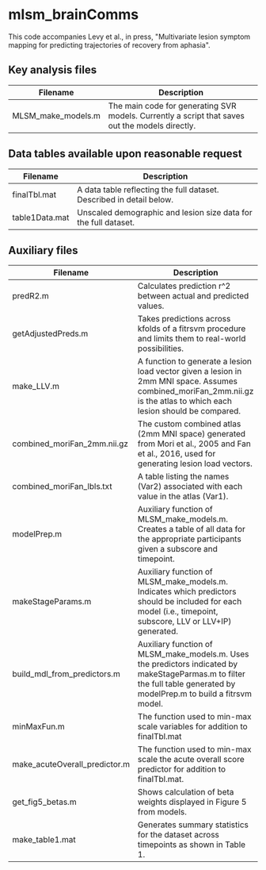 # mlsm_brainComms

This code accompanies Levy et al., in press, "Multivariate lesion symptom mapping for predicting trajectories of recovery from aphasia". 

## Key analysis files
| Filename | Description |
|---|---|
| MLSM_make_models.m | The main code for generating SVR models. Currently a script that saves out the models directly. |

## Data tables available upon reasonable request
| Filename | Description |
|---|---|
| finalTbl.mat | A data table reflecting the full dataset. Described in detail below. |
| table1Data.mat | Unscaled demographic and lesion size data for the full dataset. |

## Auxiliary files
| Filename | Description |
|---|---|
| predR2.m | Calculates prediction r^2 between actual and predicted values. |
| getAdjustedPreds.m | Takes predictions across kfolds of a fitrsvm procedure and limits them to real-world possibilities. |
| make_LLV.m | A function to generate a lesion load vector given a lesion in 2mm MNI space. Assumes combined_moriFan_2mm.nii.gz is the atlas to which each lesion should be compared.|
| combined_moriFan_2mm.nii.gz | The custom combined atlas (2mm MNI space) generated from Mori et al., 2005 and Fan et al., 2016, used for generating lesion load vectors. |
| combined_moriFan_lbls.txt | A table listing the names (Var2) associated with each value in the atlas (Var1). |
| modelPrep.m | Auxiliary function of MLSM_make_models.m. Creates a table of all data for the appropriate participants given a subscore and timepoint. | 
| makeStageParams.m | Auxiliary function of MLSM_make_models.m. Indicates which predictors should be included for each model (i.e., timepoint, subscore, LLV or LLV+IP) generated. |
| build_mdl_from_predictors.m | Auxiliary function of MLSM_make_models.m. Uses the predictors indicated by makeStageParmas.m to filter the full table generated by modelPrep.m to build a fitrsvm model. | 
| minMaxFun.m | The function used to min-max scale variables for addition to finalTbl.mat |
| make_acuteOverall_predictor.m | The function used to min-max scale the acute overall score predictor for addition to finalTbl.mat. | 
| get_fig5_betas.m | Shows calculation of beta weights displayed in Figure 5 from models. |
| make_table1.mat | Generates summary statistics for the dataset across timepoints as shown in Table 1. |



